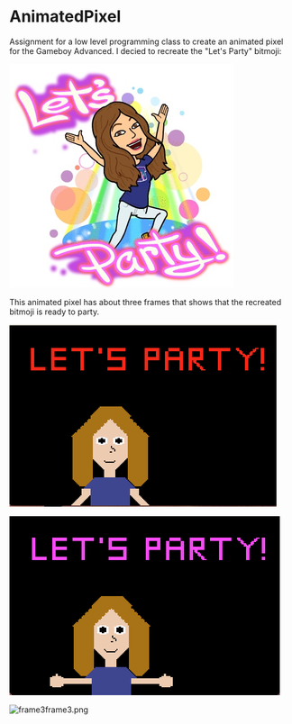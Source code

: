 # AnimatedPixel
Assignment for a low level programming class to create an animated pixel for the Gameboy Advanced. 
I decied to recreate the "Let's Party" bitmoji:

![bitmoji](bitmojiInspo.jpg)


This animated pixel has about three frames that shows that the recreated bitmoji is ready to party.

![frame1](frame1.png)

![frame2](frame2.png)

![frame3]()frame3.png

